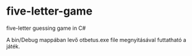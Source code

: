 # five-letter-game
five-letter guessing game in C#

A bin/Debug mappában levő otbetus.exe file megnyitásával futtatható a játék.
